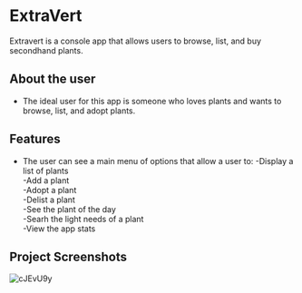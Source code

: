 # ExtraVert
  Extravert is a console app that allows users to browse, list, and buy secondhand plants. 
  
## About the user
- The ideal user for this app is someone who loves plants and wants to browse, list, and adopt plants.

## Features
- The user can see a main menu of options that allow a user to:
   -Display a list of plants\
   -Add a plant\
   -Adopt a plant\
   -Delist a plant\
   -See the plant of the day\
   -Searh the light needs of a plant\
   -View the app stats
  
## Project Screenshots
![cJEvU9y](https://github.com/dylankmoore/ExtraVert/assets/134669892/e3269889-a0c1-40ec-bb27-e8ed73f3f751)
